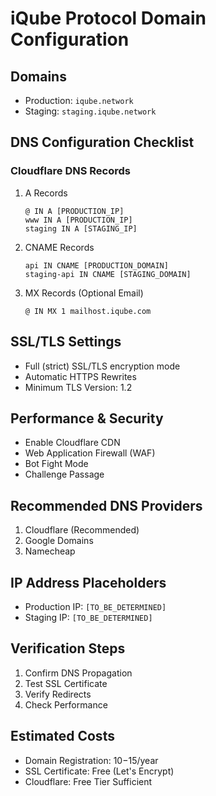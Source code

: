 # iQube Protocol Domain Configuration

## Domains
- Production: `iqube.network`
- Staging: `staging.iqube.network`

## DNS Configuration Checklist

### Cloudflare DNS Records
1. A Records
   ```
   @ IN A [PRODUCTION_IP]
   www IN A [PRODUCTION_IP]
   staging IN A [STAGING_IP]
   ```

2. CNAME Records
   ```
   api IN CNAME [PRODUCTION_DOMAIN]
   staging-api IN CNAME [STAGING_DOMAIN]
   ```

3. MX Records (Optional Email)
   ```
   @ IN MX 1 mailhost.iqube.com
   ```

## SSL/TLS Settings
- Full (strict) SSL/TLS encryption mode
- Automatic HTTPS Rewrites
- Minimum TLS Version: 1.2

## Performance & Security
- Enable Cloudflare CDN
- Web Application Firewall (WAF)
- Bot Fight Mode
- Challenge Passage

## Recommended DNS Providers
1. Cloudflare (Recommended)
2. Google Domains
3. Namecheap

## IP Address Placeholders
- Production IP: `[TO_BE_DETERMINED]`
- Staging IP: `[TO_BE_DETERMINED]`

## Verification Steps
1. Confirm DNS Propagation
2. Test SSL Certificate
3. Verify Redirects
4. Check Performance

## Estimated Costs
- Domain Registration: $10-$15/year
- SSL Certificate: Free (Let's Encrypt)
- Cloudflare: Free Tier Sufficient
